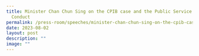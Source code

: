 ```yaml
---
title: Minister Chan Chun Sing on the CPIB case and the Public Service's Code of
  Conduct
permalink: /press-room/speeches/minister-chan-chun-sing-on-the-cpib-case/
date: 2023-08-02
layout: post
description: ""
image: ""
---
```

